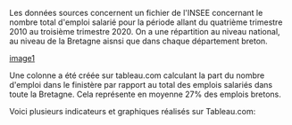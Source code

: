Les données sources concernent un fichier de l'INSEE concernant le nombre total d'emploi salarié pour la période allant du quatrième trimestre 2010 au troisième trimestre 2020.
On a une répartition au niveau national, au niveau de la Bretagne aisnsi que dans chaque département breton.

[image1](https://github.com/celine29730/Un-tableau-de-bord-pour-l-INSEE/blob/main/image%20donn%C3%A9es.png)

Une colonne a été créée sur tableau.com calculant la part du nombre d'emploi dans le finistère par rapport au total des emplois salariés dans toute la Bretagne. Cela représente en moyenne 27% des emplois bretons.

Voici plusieurs indicateurs et graphiques réalisés sur Tableau.com:


